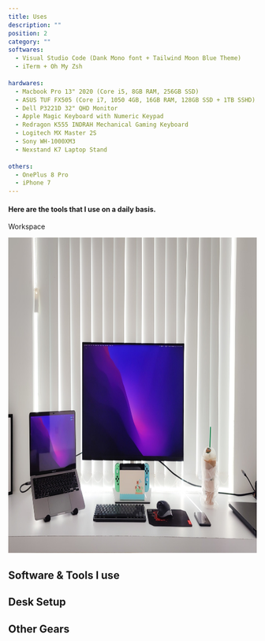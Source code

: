 ```yaml
---
title: Uses
description: ""
position: 2
category: ""
softwares:
  - Visual Studio Code (Dank Mono font + Tailwind Moon Blue Theme)
  - iTerm + Oh My Zsh

hardwares:
  - Macbook Pro 13" 2020 (Core i5, 8GB RAM, 256GB SSD)
  - ASUS TUF FX505 (Core i7, 1050 4GB, 16GB RAM, 128GB SSD + 1TB SSHD)
  - Dell P3221D 32" QHD Monitor
  - Apple Magic Keyboard with Numeric Keypad
  - Redragon K555 INDRAH Mechanical Gaming Keyboard
  - Logitech MX Master 2S
  - Sony WH-1000XM3
  - Nexstand K7 Laptop Stand

others:
  - OnePlus 8 Pro
  - iPhone 7
---
```


#### Here are the tools that I use on a daily basis.

<badge>Workspace</badge>

<img src="/setup.jpg"   width="1280" height="640" alt=""/>

## Software & Tools I use

<list :items="softwares"></list>

## Desk Setup

<list :items="hardwares"></list>

## Other Gears

<list :items="others"></list>
